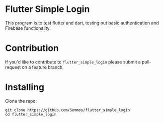 # Flutter Simple Login

This program is to test flutter and dart, testing out basic authentication and Firebase functionality.

# Contribution 

If you'd like to contribute to `flutter_simple_login` please submit a pull-request on a feature branch.

# Installing

Clone the repo:

    git clone https://github.com/Sommos/flutter_simple_login
    cd flutter_simple_login

